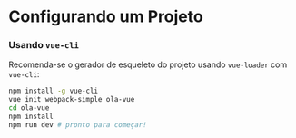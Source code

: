 # Configurando um Projeto

### Usando `vue-cli`

Recomenda-se o gerador de esqueleto do projeto usando `vue-loader` com `vue-cli`:

``` bash
npm install -g vue-cli
vue init webpack-simple ola-vue
cd ola-vue
npm install
npm run dev # pronto para começar!
```